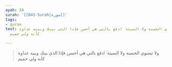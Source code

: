 ```yaml
---
ayah: 34
surah: '[[041-Surah|سورة]]'
tags:
- quran
text: ولا تستوي الحسنة ولا السيئة ۚ ادفع بالتي هي أحسن فإذا الذي بينك وبينه عداوة
  كأنه ولي حميم

---
```

> ولا تستوي الحسنة ولا السيئة ۚ ادفع بالتي هي أحسن فإذا الذي بينك وبينه عداوة كأنه ولي حميم
